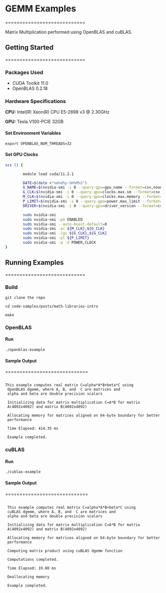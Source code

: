 # GEMM Examples

============================

Matrix Multiplication performed using OpenBLAS and cuBLAS.

## Getting Started

============================

### Packages Used

- CUDA Toolkit 11.0
- OpenBLAS 0.2.18

### Hardware Specifications

**CPU:**
Intel(R) Xeon(R) CPU E5-2698 v3 @ 2.30GHz

**GPU:**
Tesla V100-PCIE 32GB

#### Set Environment Variables

`export OPENBLAS_NUM_THREADS=32`

#### Set GPU Clocks

``` bash
scs () {

        module load cuda/11.2.1

        DATE=$(date +"%m%d%y-%H%M%S")
        G_NAME=$(nvidia-smi -i 0 --query-gpu=gpu_name --format=csv,nounits,noheader | sed 's/ /-/g')
        G_CLK=$(nvidia-smi -i 0 --query-gpu=clocks.max.sm --format=csv,nounits,noheader)
        M_CLK=$(nvidia-smi -i 0 --query-gpu=clocks.max.memory --format=csv,nounits,noheader)
        P_LIMIT=$(nvidia-smi -i 0 --query-gpu=power.max_limit --format=csv,nounits,noheader)
        DRIVER=$(nvidia-smi -i 0 --query-gpu=driver_version --format=csv,nounits,noheader)

        sudo nvidia-smi
        sudo nvidia-smi -pm ENABLED
        sudo nvidia-smi --auto-boost-default=0
        sudo nvidia-smi -ac ${M_CLK},${G_CLK}
        sudo nvidia-smi -lgc ${G_CLK},${G_CLK}
        sudo nvidia-smi -pl ${P_LIMIT}
        sudo nvidia-smi -q -d POWER,CLOCK
}
```

## Running Examples

============================

### Build

`git clone the repo`

`cd code-samples/posts/math-libraries-intro`

`make`

### OpenBLAS

#### Run

`./openblas-example`

#### Sample Output

=============================

```text

This example computes real matrix C=alpha*A*B+beta*C using
 OpenBLAS dgemm, where A, B, and  C are matrices and
 alpha and beta are double precision scalars

 Initializing data for matrix multiplication C=A*B for matrix
 A(4092x4092) and matrix B(4092x4092)

 Allocating memory for matrices aligned on 64-byte boundary for better
 performance

 Time Elapsed: 414.35 ms

 Example completed.

```

### cuBLAS

#### Run

`./cublas-example`

#### Sample Output

=============================

```text

 This example computes real matrix C=alpha*A*B+beta*C using
 cuBLAS dgemm, where A, B, and  C are matrices and
 alpha and beta are double precision scalars

 Initializing data for matrix multiplication C=A*B for matrix
 A(4092x4092) and matrix B(4092x4092)

 Allocating memory for matrices aligned on 64-byte boundary for better
 performance

 Computing matrix product using cuBLAS dgemm function

 Computations completed.

 Time Elapsed: 19.80 ms

 Deallocating memory

 Example completed.
```
